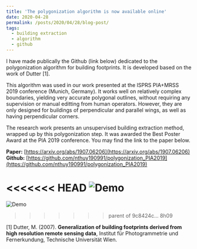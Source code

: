 ```yaml
---
title: 'The polygonization algorithm is now available online'
date: 2020-04-28
permalink: /posts/2020/04/28/blog-post/
tags:
  - building extraction
  - algorithm
  - github
---
```


 
I have made publically the Github (link below) dedicated to the polygonization algorithm for building footprints. It is developed based on the work of Dutter [1].

This algorithm was used in our work presented at the ISPRS PIA+MRSS 2019 conference (Munich, Germany).
It works well on relatively complex boundaries, yielding very accurate polygonal outlines, without requiring any supervision or manual editting from human operators. However, they are only designed for buildings of perpendicular and parallel wings, as well as having perpendicular corners.

The research work presents an unsupervised building extraction method, wrapped up by this polygonization step. It was awarded the Best Poster Award at the PIA 2019 conference. You may find the link to the paper below.

**Paper:** [https://arxiv.org/abs/1907.06206](https://arxiv.org/abs/1907.06206)<br>
**Github:** [https://github.com/nthuy190991/polygonization_PIA2019](https://github.com/nthuy190991/polygonization_PIA2019)<br>

<<<<<<< HEAD
![Demo](https://thnguyen-grs.github.io/files/polygonization_demo.png)
=======
![Demo](thnguyen-grs.github.io/files/polygonization_demo.png)

>>>>>>> parent of 9c8424c... 8h09

[1] Dutter, M. (2007). **Generalization of building footprints derived from high resolution remote sensing data**, Institut für Photogrammetrie und Fernerkundung, Technische Universität Wien.

<!-- Headings are cool
======

You can have many headings
======

Aren't headings cool?
------ -->
